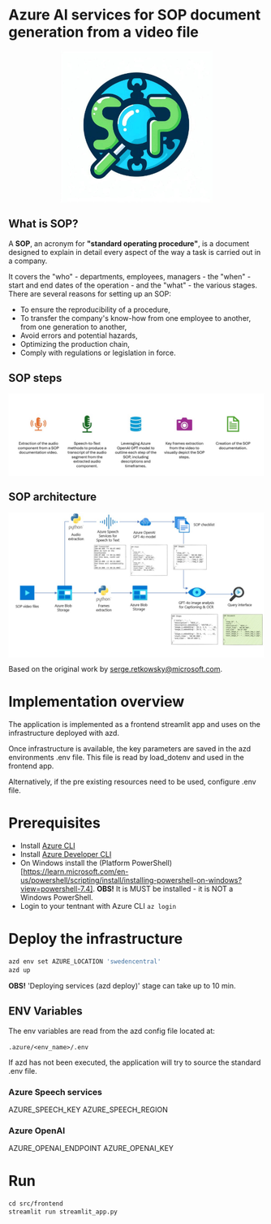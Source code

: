 # Azure AI services for SOP document generation from a video file

<div style="display: flex; justify-content: center; align-items: center;">
    <img src="./images/sop.jpg" width=300 >
</div>

## What is SOP?

A **SOP**, an acronym for **"standard operating procedure"**, is a document designed to explain in detail every aspect of the way a task is carried out in a company.

It covers the "who" - departments, employees, managers - the "when" - start and end dates of the operation - and the "what" - the various stages.
There are several reasons for setting up an SOP:
- To ensure the reproducibility of a procedure,
- To transfer the company's know-how from one employee to another, from one generation to another,
- Avoid errors and potential hazards,
- Optimizing the production chain,
- Comply with regulations or legislation in force.

## SOP steps

<div style="display: flex; justify-content: center; align-items: center;">
    <img src="./images/sop_steps.jpg"/>
</div>

## SOP architecture

<div style="display: flex; justify-content: center; align-items: center;">
    <img src="./images/sop_architecture.jpg"/>
</div>

Based on the original work by [serge.retkowsky@microsoft.com](https://github.com/retkowsky).

# Implementation overview

The application is implemented as a frontend streamlit app and uses on the infrastructure deployed with azd.

Once infrastructure is available, the key parameters are saved in the azd environments .env file.  This file is read by load_dotenv and used in the frontend app.

Alternatively, if the pre existing resources need to be used, configure .env file.

# Prerequisites

- Install [Azure CLI](https://learn.microsoft.com/en-us/cli/azure/install-azure-cli)
- Install [Azure Developer CLI](https://learn.microsoft.com/en-us/azure/developer/azure-developer-cli/install-azd)
- On Windows install the (Platform PowerShell)[https://learn.microsoft.com/en-us/powershell/scripting/install/installing-powershell-on-windows?view=powershell-7.4]. **OBS!** It is MUST be installed - it is NOT a Windows PowerShell.
- Login to your tentnant with Azure CLI `az login`

# Deploy the infrastructure

```sh
azd env set AZURE_LOCATION 'swedencentral'
azd up
```

**OBS!** 'Deploying services (azd deploy)' stage can take up to 10 min.

## ENV Variables

The env variables are read from the azd config file located at:

```.azure/<env_name>/.env```

If azd has not been executed, the application will try to source the standard .env file.

### Azure Speech services

AZURE_SPEECH_KEY
AZURE_SPEECH_REGION

### Azure OpenAI
AZURE_OPENAI_ENDPOINT
AZURE_OPENAI_KEY

# Run

```
cd src/frontend
streamlit run streamlit_app.py
```
